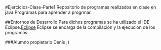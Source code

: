 #Ejercicios-Clase-Parte1
Repositorio de programas realizados en clase en java.Programas para aprender a progrmar.

##Entornos de Desarrollo
Para dichos programas se ha utilizado el IDE Eclipse.[Eclipse](https://www.eclipse.org/downloads/packages/release/kepler/sr1/eclipse-ide-java-developers)
Eclipse se encarga de la compilación y la ejecución de los programas.

###Alumno propietario
Denís ;)
